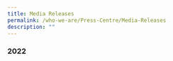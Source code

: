 ```yaml
---
title: Media Releases
permalink: /who-we-are/Press-Centre/Media-Releases
description: ""
---
```

### 2022
